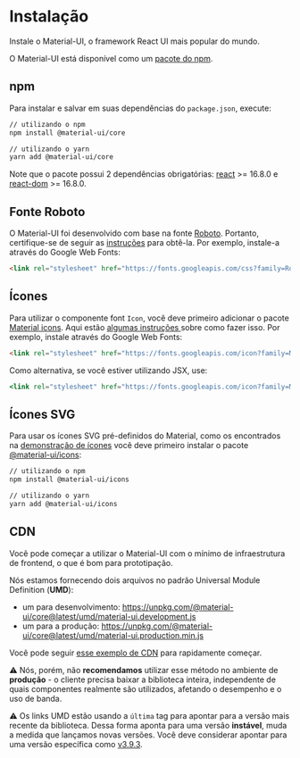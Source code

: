 # Instalação

<p class="description">Instale o Material-UI, o framework React UI mais popular do mundo.</p>

O Material-UI está disponível como um [pacote do npm](https://www.npmjs.com/package/@material-ui/core).

## npm

Para instalar e salvar em suas dependências do `package.json`, execute:

```sh
// utilizando o npm
npm install @material-ui/core

// utilizando o yarn
yarn add @material-ui/core
```

Note que o pacote possui 2 dependências obrigatórias: [react](https://www.npmjs.com/package/react) >= 16.8.0 e [react-dom](https://www.npmjs.com/package/react-dom) >= 16.8.0.

## Fonte Roboto

O Material-UI foi desenvolvido com base na fonte [Roboto](https://fonts.google.com/specimen/Roboto). Portanto, certifique-se de seguir as [instruções](/components/typography/#general) para obtê-la. Por exemplo, instale-a através do Google Web Fonts:

```html
<link rel="stylesheet" href="https://fonts.googleapis.com/css?family=Roboto:300,400,500" />
```

## Ícones

Para utilizar o componente font `Icon`, você deve primeiro adicionar o pacote [Material icons](https://material.io/tools/icons/). Aqui estão [ algumas instruções ](/components/icons/#font-icons) sobre como fazer isso. Por exemplo, instale através do Google Web Fonts:

```html
<link rel="stylesheet" href="https://fonts.googleapis.com/icon?family=Material+Icons" />
```

Como alternativa, se você estiver utilizando JSX, use:

```jsx
<link rel="stylesheet" href="https://fonts.googleapis.com/icon?family=Material+Icons" />
```

## Ícones SVG

Para usar os ícones SVG pré-definidos do Material, como os encontrados na [demonstração de ícones](/components/icons/) você deve primeiro instalar o pacote [@material-ui/icons](https://www.npmjs.com/package/@material-ui/icons):

```sh
// utilizando o npm
npm install @material-ui/icons

// utilizando o yarn
yarn add @material-ui/icons
```

## CDN

Você pode começar a utilizar o Material-UI com o mínimo de infraestrutura de frontend, o que é bom para prototipação.

Nós estamos fornecendo dois arquivos no padrão Universal Module Definition (**UMD**):

- um para desenvolvimento: https://unpkg.com/@material-ui/core@latest/umd/material-ui.development.js
- um para a produção: https://unpkg.com/@material-ui/core@latest/umd/material-ui.production.min.js

Você pode seguir [esse exemplo de CDN](https://github.com/mui-org/material-ui/tree/master/examples/cdn) para rapidamente começar.

⚠️ Nós, porém, não **recomendamos** utilizar esse método no ambiente de **produção** - o cliente precisa baixar a biblioteca inteira, independente de quais componentes realmente são utilizados, afetando o desempenho e o uso de banda.

⚠️ Os links UMD estão usando a `última` tag para apontar para a versão mais recente da biblioteca. Dessa forma aponta para uma versão **instável**, muda a medida que lançamos novas versões. Você deve considerar apontar para uma versão específica como [v3.9.3](https://unpkg.com/@material-ui/core@3.9.3/umd/material-ui.development.js).